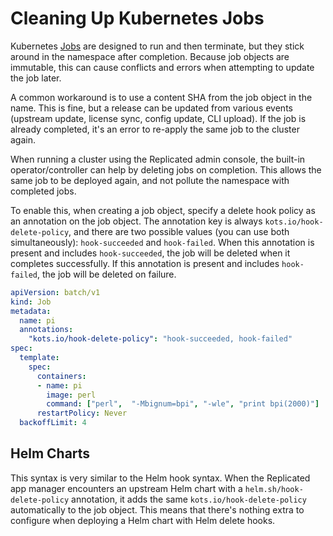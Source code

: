 # Cleaning Up Kubernetes Jobs

Kubernetes [Jobs](https://kubernetes.io/docs/concepts/workloads/controllers/jobs-run-to-completion/) are designed to run and then terminate, but they stick around in the namespace after completion.
Because job objects are immutable, this can cause conflicts and errors when attempting to update the job later.

A common workaround is to use a content SHA from the job object in the name.
This is fine, but a release can be updated from various events (upstream update, license sync, config update, CLI upload). If the job is already completed, it's an error to re-apply the same job to the cluster again.

When running a cluster using the Replicated admin console, the built-in operator/controller can help by deleting jobs on completion.
This allows the same job to be deployed again, and not pollute the namespace with completed jobs.

To enable this, when creating a job object, specify a delete hook policy as an annotation on the job object.
The annotation key is always `kots.io/hook-delete-policy`, and there are two possible values (you can use both simultaneously): `hook-succeeded` and `hook-failed`.
When this annotation is present and includes `hook-succeeded`, the job will be deleted when it completes successfully.
If this annotation is present and includes `hook-failed`, the job will be deleted on failure.

```yaml
apiVersion: batch/v1
kind: Job
metadata:
  name: pi
  annotations:
    "kots.io/hook-delete-policy": "hook-succeeded, hook-failed"
spec:
  template:
    spec:
      containers:
      - name: pi
        image: perl
        command: ["perl",  "-Mbignum=bpi", "-wle", "print bpi(2000)"]
      restartPolicy: Never
  backoffLimit: 4
```

## Helm Charts

This syntax is very similar to the Helm hook syntax.
When the Replicated app manager encounters an upstream Helm chart with a `helm.sh/hook-delete-policy` annotation, it adds the same `kots.io/hook-delete-policy` automatically to the job object.
This means that there's nothing extra to configure when deploying a Helm chart with Helm delete hooks.
